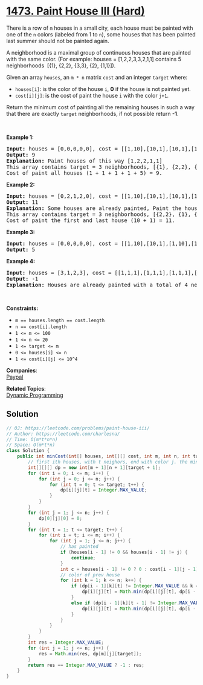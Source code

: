 # [1473. Paint House III (Hard)](https://leetcode.com/problems/paint-house-iii/)

<p>There is&nbsp;a row of&nbsp;<code>m</code>&nbsp;houses in a small city, each house must be painted with one of the&nbsp;<code>n</code>&nbsp;colors (labeled from 1 to <code>n</code>), some houses that has been painted last summer should not be painted again.</p>

<p>A neighborhood is a maximal group of continuous houses that are painted with the same color. (For example: houses = [1,2,2,3,3,2,1,1] contains 5 neighborhoods&nbsp; [{1}, {2,2}, {3,3}, {2}, {1,1}]).</p>

<p>Given an array <code>houses</code>, an&nbsp;<code>m * n</code>&nbsp;matrix <code>cost</code> and&nbsp;an integer <code><font face="monospace">target</font></code>&nbsp;where:</p>

<ul>
	<li><code>houses[i]</code>:&nbsp;is the color of the house <code>i</code>, <strong>0</strong> if the house is not painted yet.</li>
	<li><code>cost[i][j]</code>: is the cost of paint the house <code>i</code> with the color <code>j+1</code>.</li>
</ul>

<p>Return the minimum cost of painting all the&nbsp;remaining houses in such a way that there are exactly <code>target</code> neighborhoods, if&nbsp;not possible return <strong>-1</strong>.</p>

<p>&nbsp;</p>
<p><strong>Example 1:</strong></p>

<pre><strong>Input:</strong> houses = [0,0,0,0,0], cost = [[1,10],[10,1],[10,1],[1,10],[5,1]], m = 5, n = 2, target = 3
<strong>Output:</strong> 9
<strong>Explanation:</strong> Paint houses of this way [1,2,2,1,1]
This array contains target = 3 neighborhoods, [{1}, {2,2}, {1,1}].
Cost of paint all houses (1 + 1 + 1 + 1 + 5) = 9.
</pre>

<p><strong>Example 2:</strong></p>

<pre><strong>Input:</strong> houses = [0,2,1,2,0], cost = [[1,10],[10,1],[10,1],[1,10],[5,1]], m = 5, n = 2, target = 3
<strong>Output:</strong> 11
<strong>Explanation:</strong> Some houses are already painted, Paint the houses of this way [2,2,1,2,2]
This array contains target = 3 neighborhoods, [{2,2}, {1}, {2,2}]. 
Cost of paint the first and last house (10 + 1) = 11.
</pre>

<p><strong>Example 3:</strong></p>

<pre><strong>Input:</strong> houses = [0,0,0,0,0], cost = [[1,10],[10,1],[1,10],[10,1],[1,10]], m = 5, n = 2, target = 5
<strong>Output:</strong> 5
</pre>

<p><strong>Example 4:</strong></p>

<pre><strong>Input:</strong> houses = [3,1,2,3], cost = [[1,1,1],[1,1,1],[1,1,1],[1,1,1]], m = 4, n = 3, target = 3
<strong>Output:</strong> -1
<strong>Explanation:</strong> Houses are already painted with a total of 4 neighborhoods [{3},{1},{2},{3}] different of target = 3.
</pre>

<p>&nbsp;</p>
<p><strong>Constraints:</strong></p>

<ul>
	<li><code>m == houses.length == cost.length</code></li>
	<li><code>n == cost[i].length</code></li>
	<li><code>1 &lt;= m &lt;= 100</code></li>
	<li><code>1 &lt;= n &lt;= 20</code></li>
	<li><code>1 &lt;= target&nbsp;&lt;= m</code></li>
	<li><code>0 &lt;= houses[i]&nbsp;&lt;= n</code></li>
	<li><code>1 &lt;= cost[i][j] &lt;= 10^4</code></li>
</ul>

**Companies**:  
[Paypal](https://leetcode.com/company/paypal)

**Related Topics**:  
[Dynamic Programming](https://leetcode.com/tag/dynamic-programming/)

## Solution 

```java
// OJ: https://leetcode.com/problems/paint-house-iii/
// Author: https://leetcode.com/charlesna/
// Time: O(m*t*n*n)
// Space: O(m*t*n)
class Solution {
    public int minCost(int[] houses, int[][] cost, int m, int n, int target) {
        // first ith houses, with t neighors, end with color j. the min cost.
        int[][][] dp = new int[m + 1][n + 1][target + 1];
        for (int i = 0; i <= m; i++) {
            for (int j = 0; j <= n; j++) {
                for (int t = 0; t <= target; t++) {
                    dp[i][j][t] = Integer.MAX_VALUE;
                }
            }
        }
        for (int j = 1; j <= n; j++) {
            dp[0][j][0] = 0;
        }
        for (int t = 1; t <= target; t++) {
            for (int i = t; i <= m; i++) {
                for (int j = 1; j <= n; j++) {
                    // has painted
                    if (houses[i - 1] != 0 && houses[i - 1] != j) {
                        continue;
                    }
                    int c = houses[i - 1] != 0 ? 0 : cost[i - 1][j - 1];
                    // color of prev house
                    for (int k = 1; k <= n; k++) {
                        if (dp[i - 1][k][t] != Integer.MAX_VALUE && k == j) {
                            dp[i][j][t] = Math.min(dp[i][j][t], dp[i - 1][k][t] + c);
                        }
                        else if (dp[i - 1][k][t - 1] != Integer.MAX_VALUE && k != j) {
                            dp[i][j][t] = Math.min(dp[i][j][t], dp[i - 1][k][t - 1] + c);
                        }
                    }
                }
            }
        }
        int res = Integer.MAX_VALUE;
        for (int j = 1; j <= n; j++) {
            res = Math.min(res, dp[m][j][target]);
        }
        return res == Integer.MAX_VALUE ? -1 : res;    
    }
}
```